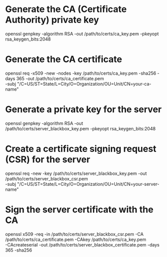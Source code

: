 # Generate the CA (Certificate Authority) private key
openssl genpkey -algorithm RSA -out /path/to/certs/ca_key.pem -pkeyopt rsa_keygen_bits:2048

# Generate the CA certificate
openssl req -x509 -new -nodes -key /path/to/certs/ca_key.pem -sha256 -days 365 -out /path/to/certs/ca_certificate.pem \
-subj "/C=US/ST=State/L=City/O=Organization/OU=Unit/CN=your-ca-name"

# Generate a private key for the server
openssl genpkey -algorithm RSA -out /path/to/certs/server_blackbox_key.pem -pkeyopt rsa_keygen_bits:2048

# Create a certificate signing request (CSR) for the server
openssl req -new -key /path/to/certs/server_blackbox_key.pem -out /path/to/certs/server_blackbox_csr.pem \
-subj "/C=US/ST=State/L=City/O=Organization/OU=Unit/CN=your-server-name"

# Sign the server certificate with the CA
openssl x509 -req -in /path/to/certs/server_blackbox_csr.pem -CA /path/to/certs/ca_certificate.pem -CAkey /path/to/certs/ca_key.pem \
-CAcreateserial -out /path/to/certs/server_blackbox_certificate.pem -days 365 -sha256

